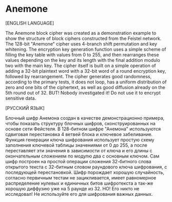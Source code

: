 # Anemone

[ENGLISH LANGUAGE]

The Anemone block cipher was created as a demonstration example to show the structure of block ciphers constructed from the Feistel network. The 128-bit "Anemone" cipher uses 4-branch shift permutation and key whitening. The encryption key generation function uses a simple scheme of filling the key table with values from 0 to 255, and then rearranges these values depending on the key and its length with the final addition modulo two with the main key. The cipher itself is built on a simple operation of adding a 32-bit plaintext word with a 32-bit word of a round encryption key, followed by rearrangement. The cipher generates good randomness, according to the primary tests, it does not loop, has a uniform distribution of zero and one bits of the ciphertext, as well as good diffusion already on the 5th round out of 32. BUT! Nobody investigated it! Do not use it to encrypt sensitive data. 

[РУССКИЙ ЯЗЫК]

Блочный шифр Анемона создан в качестве демонстрационно примера, чтобы показать структуру блочных шифров, сконструированных на основе сети Фейстеля. В 128-битном шифре "Анемона" используются сдвиговая перестановка 4 ветвей блока и ключевое забеливание. Функция генерации ключа шифрования использует простую схему заполнения ключевой таблицы значениями от 0 до 255, а после переставляет эти значения в зависимости от ключа и его длины с окончательным сложением по модулю два с основным ключом. Сам шифр построен на простой операции сложения 32-битного слова открытого текста с 32-битным словом раундового ключа шифрования, с последующей перестановкой. Шифр порождает хорошую случайность, согласно первичным тестам не зацикливается, имеет равномерное распределение нулевых и единичных битов шифротекста а так-же хорошую диффузию уже на 5 раунде из 32. НО! Его никто не исследовал! Не используйте его для шифрования важных данных.
